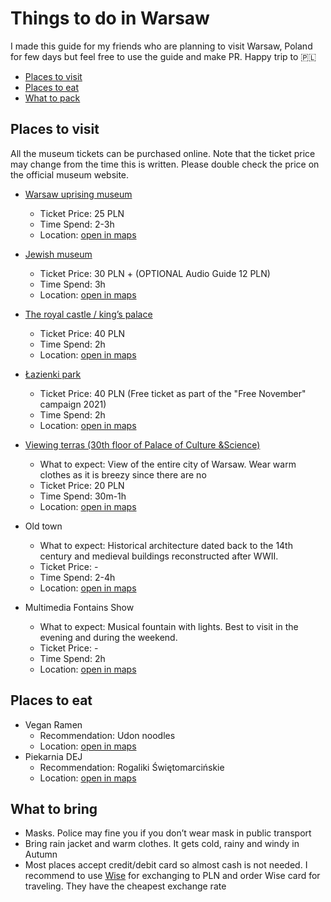 # Things to do in Warsaw

I made this guide for my friends who are planning to visit Warsaw, Poland for few days but feel free to use the guide and make PR. Happy trip to 🇵🇱

<!-- toc -->

- [Places to visit](#places-to-visit)
- [Places to eat](#places-to-eat)
- [What to pack](#what-to-pack)

<!-- tocstop -->

## Places to visit

All the museum tickets can be purchased online. Note that the ticket price may change from the time this is written. Please double check the price on the official museum website.

- [Warsaw uprising museum](https://www.1944.pl/en)
  - Ticket Price: 25 PLN
  - Time Spend: 2-3h
  - Location: [open in maps](https://goo.gl/maps/jFYBL2TpXragLdsv8)

- [Jewish museum](https://polin.pl/en/about-museum)
  - Ticket Price: 30 PLN + (OPTIONAL Audio Guide 12 PLN)
  - Time Spend: 3h
  - Location: [open in maps](https://g.page/polinmuseum?share)

- [The royal castle / king’s palace](https://www.zamek-krolewski.pl/en)
  - Ticket Price: 40 PLN
  - Time Spend: 2h
  - Location: [open in maps](https://goo.gl/maps/Mnhn32Wba51stz8d8)

- [Łazienki park](https://www.lazienki-krolewskie.pl/en/poznaj-lazienki)
  - Ticket Price: 40 PLN (Free ticket as part of the "Free November" campaign 2021)
  - Time Spend: 2h
  - Location: [open in maps](https://goo.gl/maps/JhGm24NFC2NpVo2z9)

- [Viewing terras (30th floor of Palace of Culture &Science)](https://pkin.pl/en/home/)
  - What to expect: View of the entire city of Warsaw. Wear warm clothes as it is breezy since there are no
  - Ticket Price: 20 PLN
  - Time Spend: 30m-1h
  - Location: [open in maps](https://g.page/taras-widokowy-warszawa?share)

- Old town
  - What to expect: Historical architecture dated back to the 14th century and medieval buildings reconstructed after WWII.
  - Ticket Price: -
  - Time Spend: 2-4h
  - Location: [open in maps](https://goo.gl/maps/ERZiw52kjVYzzau56)

- Multimedia Fontains Show
  - What to expect: Musical fountain with lights. Best to visit in the evening and during the weekend.
  - Ticket Price: -
  - Time Spend: 2h
  - Location: [open in maps](https://goo.gl/maps/wJeSSaC8AW9747A66)

## Places to eat

- Vegan Ramen
  - Recommendation: Udon noodles
  - Location: [open in maps](https://maps.app.goo.gl/c7P8HPU4ZiyNHAbc6)
- Piekarnia DEJ
  - Recommendation: Rogaliki Świętomarcińskie
  - Location: [open in maps](https://maps.app.goo.gl/zSDob6VzYY6FLE8a7)

## What to bring

- Masks. Police may fine you if you don’t wear mask in public transport
- Bring rain jacket and warm clothes. It gets cold, rainy and windy in Autumn
- Most places accept credit/debit card so almost cash is not needed. I recommend to use [Wise](https://wise.com/?clickref=1011lixId9A4&partnerID=1100l232059&utm_medium=affiliate&utm_campaign=1101l60648&adref=&utm_source=amnpoosri&partnerizecampaignID=1011l727) for exchanging to PLN and order Wise card for traveling. They have the cheapest exchange rate
